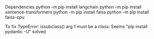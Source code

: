 Dependencies
python -m pip install langchain
python -m pip install sentence-transformers
python -m pip install faiss
python -m pip install faiss-cpu

To fix TypeError: issubclass() arg 1 must be a class:
Seems "pip install pydantic -U" solved